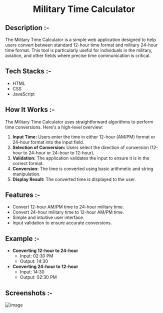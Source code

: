 # <p align="center">Military Time Calculator</p>

## Description :-

The Military Time Calculator is a simple web application designed to help users convert between standard 12-hour time format and military 24-hour time format. This tool is particularly useful for individuals in the military, aviation, and other fields where precise time communication is critical.

## Tech Stacks :-

- HTML
- CSS
- JavaScript

## How It Works :-

The Military Time Calculator uses straightforward algorithms to perform time conversions. Here's a high-level overview:

1. **Input Time:** Users enter the time in either 12-hour (AM/PM) format or 24-hour format into the input field.
2. **Selection of Conversion:** Users select the direction of conversion (12-hour to 24-hour or 24-hour to 12-hour).
3. **Validation:** The application validates the input to ensure it is in the correct format.
4. **Conversion:** The time is converted using basic arithmetic and string manipulation.
5. **Display Result:** The converted time is displayed to the user.

## Features :-

- Convert 12-hour AM/PM time to 24-hour military time.
- Convert 24-hour military time to 12-hour AM/PM time.
- Simple and intuitive user interface.
- Input validation to ensure accurate conversions.

## Example :-

- **Converting 12-hour to 24-hour**
  - Input: 02:30 PM
  - Output: 14:30
- **Converting 24-hour to 12-hour**
  - Input: 14:30
  - Output: 02:30 PM

## Screenshots :-

![image](https://github.com/Rakesh9100/CalcDiverse/assets/73993775/9200c6d5-14b6-4462-845a-01ff68a0ce56)
